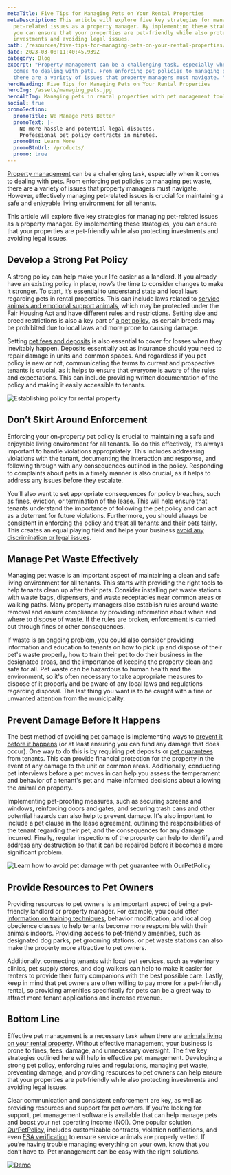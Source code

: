 ```yaml
---
metaTitle: Five Tips for Managing Pets on Your Rental Properties
metaDescription: This article will explore five key strategies for managing
  pet-related issues as a property manager. By implementing these strategies,
  you can ensure that your properties are pet-friendly while also protecting
  investments and avoiding legal issues.
path: /resources/five-tips-for-managing-pets-on-your-rental-properties/
date: 2023-03-08T11:40:45.939Z
category: Blog
excerpt: "Property management can be a challenging task, especially when it
  comes to dealing with pets. From enforcing pet policies to managing pet waste,
  there are a variety of issues that property managers must navigate. "
heroHeading: Five Tips for Managing Pets on Your Rental Properties
heroImg: /assets/managing_pets.jpg
heroAltImg: Managing pets in rental properties with pet management tool
social: true
promoSection:
  promoTitle: We Manage Pets Better
  promoText: |-
    No more hassle and potential legal disputes. 
    Professional pet policy contracts in minutes.
  promoBtn: Learn More
  promoBtnUrl: /products/
  promo: true
---
```

[Property management](https://landlordtech.com/resources/top-property-management-trends-of-2023) can be a challenging task, especially when it comes to dealing with pets. From enforcing pet policies to managing pet waste, there are a variety of issues that property managers must navigate. However, effectively managing pet-related issues is crucial for maintaining a safe and enjoyable living environment for all tenants.

This article will explore five key strategies for managing pet-related issues as a property manager. By implementing these strategies, you can ensure that your properties are pet-friendly while also protecting investments and avoiding legal issues.

## **Develop a Strong Pet Policy**

A strong policy can help make your life easier as a landlord. If you already have an existing policy in place, now’s the time to consider changes to make it stronger. To start, it’s essential to understand state and local laws regarding pets in rental properties. This can include laws related to [service animals and emotional support animals](/resources/emotional-support-animals-service-animals-and-pets-whats-the-difference), which may be protected under the Fair Housing Act and have different rules and restrictions. Setting size and breed restrictions is also a key part of [a pet policy](https://landlordtech.com/resources/the-true-cost-of-having-a-bad-pet-policy), as certain breeds may be prohibited due to local laws and more prone to causing damage.

Setting [pet fees and deposits](https://landlordtech.com/resources/why-pet-fees-are-an-essential-landlord-strategy) is also essential to cover for losses when they inevitably happen. Deposits essentially act as insurance should you need to repair damage in units and common spaces. And regardless if you pet policy is new or not, communicating the terms to current and prospective tenants is crucial, as it helps to ensure that everyone is aware of the rules and expectations. This can include providing written documentation of the policy and making it easily accessible to tenants.

![Establishing policy for rental property](/assets/establishing_policy_for_rental_property.png)

## **Don’t Skirt Around Enforcement**

Enforcing your on-property pet policy is crucial to maintaining a safe and enjoyable living environment for all tenants. To do this effectively, it’s always important to handle violations appropriately. This includes addressing violations with the tenant, documenting the interaction and response, and following through with any consequences outlined in the policy. Responding to complaints about pets in a timely manner is also crucial, as it helps to address any issues before they escalate.

You’ll also want to set appropriate consequences for policy breaches, such as fines, eviction, or termination of the lease. This will help ensure that tenants understand the importance of following the pet policy and can act as a deterrent for future violations. Furthermore, you should always be consistent in enforcing the policy and treat all [tenants and their pets](/resources/the-landlords-guide-to-tenants-with-pets) fairly. This creates an equal playing field and helps your business [avoid any discrimination or legal issues](https://landlordtech.com/resources/heres-how-an-esa-hud-sting-cost-this-property-manager).

## **Manage Pet Waste Effectively**

Managing pet waste is an important aspect of maintaining a clean and safe living environment for all tenants. This starts with providing the right tools to help tenants clean up after their pets. Consider installing pet waste stations with waste bags, dispensers, and waste receptacles near common areas or walking paths. Many property managers also establish rules around waste removal and ensure compliance by providing information about when and where to dispose of waste. If the rules are broken, enforcement is carried out through fines or other consequences.

If waste is an ongoing problem, you could also consider providing information and education to tenants on how to pick up and dispose of their pet's waste properly, how to train their pet to do their business in the designated areas, and the importance of keeping the property clean and safe for all. Pet waste can be hazardous to human health and the environment, so it's often necessary to take appropriate measures to dispose of it properly and be aware of any local laws and regulations regarding disposal. The last thing you want is to be caught with a fine or unwanted attention from the municipality. 

## **Prevent Damage Before It Happens**

The best method of avoiding pet damage is implementing ways to [prevent it before it happens](https://landlordtech.com/resources/protecting-your-rental-property-from-pet-damage) (or at least ensuring you can fund any damage that does occur). One way to do this is by requiring pet deposits or [pet guarantees](https://landlordtech.com/resources/boost-income-and-cover-damage-expenses-with-a-pet-guarantee) from tenants. This can provide financial protection for the property in the event of any damage to the unit or common areas. Additionally, conducting pet interviews before a pet moves in can help you assess the temperament and behavior of a tenant's pet and make informed decisions about allowing the animal on property.

Implementing pet-proofing measures, such as securing screens and windows, reinforcing doors and gates, and securing trash cans and other potential hazards can also help to prevent damage. It's also important to include a pet clause in the lease agreement, outlining the responsibilities of the tenant regarding their pet, and the consequences for any damage incurred. Finally, regular inspections of the property can help to identify and address any destruction so that it can be repaired before it becomes a more significant problem.

![Learn how to avoid pet damage with pet guarantee with OurPetPolicy](/assets/avoiding_pet_damage_with_pet_guarantees.png)

## **Provide Resources to Pet Owners**

Providing resources to pet owners is an important aspect of being a pet-friendly landlord or property manager. For example, you could offer [information on training techniques](https://landlordtech.com/resources/new-pet-training-tool-feature-added-to-pet-management-platform-ourpetpolicy), behavior modification, and local dog obedience classes to help tenants become more responsible with their animals indoors. Providing access to pet-friendly amenities, such as designated dog parks, pet grooming stations, or pet waste stations can also make the property more attractive to pet owners.

Additionally, connecting tenants with local pet services, such as veterinary clinics, pet supply stores, and dog walkers can help to make it easier for renters to provide their furry companions with the best possible care. Lastly, keep in mind that pet owners are often willing to pay more for a pet-friendly rental, so providing amenities specifically for pets can be a great way to attract more tenant applications and increase revenue.

## **Bottom Line**

Effective pet management is a necessary task when there are [animals living on your rental property](/resources/animals-in-rentals-in-2023). Without effective management, your business is prone to fines, fees, damage, and unnecessary oversight. The five key strategies outlined here will help in effective pet management. Developing a strong pet policy, enforcing rules and regulations, managing pet waste, preventing damage, and providing resources to pet owners can help ensure that your properties are pet-friendly while also protecting investments and avoiding legal issues. 

Clear communication and consistent enforcement are key, as well as providing resources and support for pet owners. If you’re looking for support, pet management software is available that can help manage pets and boost your net operating income (NOI). One popular solution, [OurPetPolicy](https://landlordtech.com/products), includes customizable contracts, violation notifications, and even [ESA verification](https://landlordtech.com/resources/the-opportunity-cost-of-not-verifying-tenant-esa-etters) to ensure service animals are properly vetted. If you’re having trouble managing everything on your own, know that you don’t have to. Pet management can be easy with the right solutions.

[![Demo](/assets/pet_management_platform_free_demo.png "Demo")](https://info.ourpetpolicy.com/demo/)